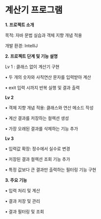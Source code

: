 # 계산기 프로그램

**1. 프로젝트 소개**

목적: 자바 문법 실습과 객체 지향 개념 적용

개발 환경: IntelliJ

**2. 프로젝트 단계 및 기능 설명**

Lv 1 : 클래스 없이 계산기 구현

• 두 개의 숫자와 사칙연산 문자를 입력받아 계산

• exit 입력 시까지 반복 실행 및 결과 출력

**Lv 2**

• 객체 지향 개념 적용: 클래스와 연산 메소드 작성

• 계산 결과를 저장하는 컬렉션 생성

• 가장 오래된 결과를 삭제하는 기능 추가

**Lv 3**

• 입력값 확장: 정수에서 실수로 변경

• 저장된 결과 컬렉션 조회 기능 추가

• 특정 값보다 큰 결과만 출력하는 필터링 기능 구현

**3. 주요 기능**

• 입력 처리 및 계산

• 결과 저장 및 관리

• 결과 필터링 및 조회
